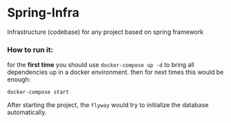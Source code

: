 # Spring-Infra
Infrastructure (codebase) for any project based on spring framework

### How to run it:

for the **first time** you should use `docker-compose up -d` to bring all dependencies up in a docker environment. then for 
next times this would be enough:

`docker-compose start`

After starting the project, the `flyway` would try to initialize the database automatically.  
